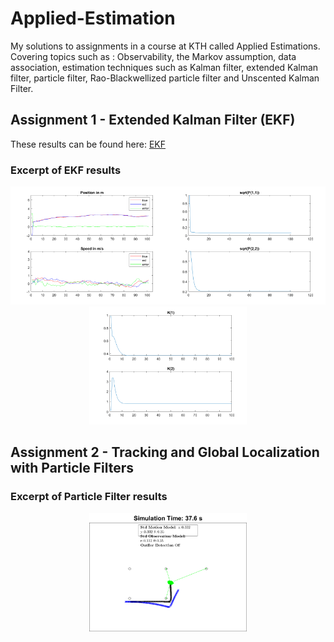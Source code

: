 # Applied-Estimation
My solutions to assignments in a course at KTH called Applied Estimations. Covering topics such as : Observability, the Markov assumption, data association, estimation techniques such as Kalman filter, extended Kalman filter, particle filter, Rao-Blackwellized particle filter and Unscented Kalman Filter.


## Assignment 1 - Extended Kalman Filter (EKF)
These results can be found here: [EKF](https://github.com/alexandrahotti/Applied-Estimation/tree/master/1%20-%20Extended%20Kalman%20Filter)


### Excerpt of EKF results

<p float="left" align='center'>  
  <img src='https://github.com/alexandrahotti/Applied-Estimation/blob/master/1%20-%20Extended%20Kalman%20Filter/results/Linear%20Kalman%20filter/Initial_parameters/Default/state_default.png' width="50%" height="50%"
 /><img src='https://github.com/alexandrahotti/Applied-Estimation/blob/master/1%20-%20Extended%20Kalman%20Filter/results/Linear%20Kalman%20filter/Initial_parameters/Default/covariance_default.png' width="50%" height="50%"
 /><img src='https://github.com/alexandrahotti/Applied-Estimation/blob/master/1%20-%20Extended%20Kalman%20Filter/results/Linear%20Kalman%20filter/Initial_parameters/Default/kalman_gain_default.png' width="50%" height="50%"
 />


## Assignment 2 - Tracking and Global Localization with Particle Filters

### Excerpt of Particle Filter results 

<p float="left" align='center'>  
  <img src='https://github.com/alexandrahotti/Applied-Estimation/blob/master/2%20-%20Particle%20Filter/results/after.png' width="50%" height="50%"
 />
